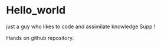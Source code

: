 # Hello_world 
just a guy who likes to code and assimilate knowledge
Supp !

Hands on github repository.
